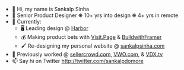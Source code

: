 - 👋 Hi, my name is Sankalp Sinha
- 🌱 Senior Product Designer  ❋  10+ yrs into design  ❋  4+ yrs in remote
- 🎨 Currently:
  - 🖥 Leading design @ [Harbor](https://goharbor.xyz)
  - 💰 Making product bets with [Visit.Page](https://visit.page) & [BuildwithFramer](https://buildwithframer.com)
  - 🖌 Re-designing my personal website @ [sankalpsinha.com](https://www.sankalpsinha.com)
- 💼 Previously worked @ [sellercrowd.com](https://sellercrowd.com), [VWO.com](https://VWO.com), & [VDX.tv](https://VDX.tv)
- 📫 Say hi on Twitter http://twitter.com/sankalpdomore

<!---
sankalpdomore/sankalpdomore is a ✨ special ✨ repository because its `README.md` (this file) appears on your GitHub profile.
You can click the Preview link to take a look at your changes.
--->
